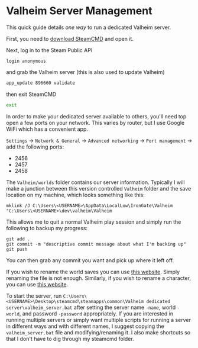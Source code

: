 # Valheim Server Management

This quick guide details *one way* to run a dedicated Valheim server.

First, you need to [download SteamCMD](https://developer.valvesoftware.com/wiki/SteamCMD) and open it.  

Next, log in to the Steam Public API

```
login anonymous
```

and grab the Valheim server (this is also used to update Valheim)

```bash
app_update 896660 validate
```

then exit SteamCMD

```bash
exit
```

In order to make your dedicated server available to others, you'll need top open a few ports on your network. This varies by router, but I use Google WiFi which has a convenient app.

`Settings` -> `Network & General` -> `Advanced networking` -> `Port management` -> add the following ports:

- 2456
- 2457
- 2458

The `Valheim/worlds` folder contains our server information.  Typically I will make a junction between this version controlled `Valheim` folder and the save location on my machine, which looks something like this:

```
mklink /J C:\Users\<USERNAME>\AppData\LocalLow\IronGate\Valheim "C:\Users\<USERNAME>\dev\valheim\Valheim
```

This allows me to quit a normal Valheim play session and simply run the following to backup my progress:

```
git add .
git commit -m "descriptive commit message about what I'm backing up"
git push
```

You can then grab any commit you want and pick up where it left off.

If you wish to rename the world saves you can use [this website](https://geekstrom.de/valheim/fwl/). Simply renaming the file is not enough.  Similarly, if you wish to rename a character, you can use [this website](https://geekstrom.de/valheim/fch/).

To start the server, run `C:\Users\<USERNAME>\Desktop\steamcmd\steamapps\common\Valheim dedicated server\valheim_server.bat` after setting the server name `-name`, world `-world`, and password `-password` appropriately. If you are interested in running multiple servers or simply want multiple scripts for running a server in different ways and with different names, I suggest copying the `valheim_server.bat` file and modifying/renaming it. I also make shortcuts so that I don't have to dig through my steamcmd folder.